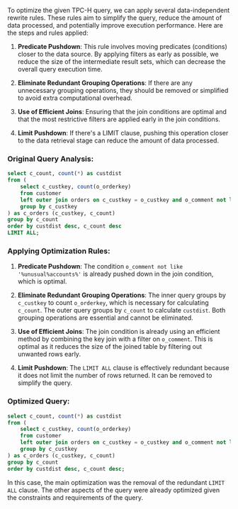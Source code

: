 To optimize the given TPC-H query, we can apply several data-independent rewrite rules. These rules aim to simplify the query, reduce the amount of data processed, and potentially improve execution performance. Here are the steps and rules applied:

1. **Predicate Pushdown**: This rule involves moving predicates (conditions) closer to the data source. By applying filters as early as possible, we reduce the size of the intermediate result sets, which can decrease the overall query execution time.

2. **Eliminate Redundant Grouping Operations**: If there are any unnecessary grouping operations, they should be removed or simplified to avoid extra computational overhead.

3. **Use of Efficient Joins**: Ensuring that the join conditions are optimal and that the most restrictive filters are applied early in the join conditions.

4. **Limit Pushdown**: If there's a LIMIT clause, pushing this operation closer to the data retrieval stage can reduce the amount of data processed.

### Original Query Analysis:
```sql
select c_count, count(*) as custdist
from (
    select c_custkey, count(o_orderkey)
    from customer
    left outer join orders on c_custkey = o_custkey and o_comment not like '%unusual%accounts%'
    group by c_custkey
) as c_orders (c_custkey, c_count)
group by c_count
order by custdist desc, c_count desc
LIMIT ALL;
```

### Applying Optimization Rules:

1. **Predicate Pushdown**: The condition `o_comment not like '%unusual%accounts%'` is already pushed down in the join condition, which is optimal.

2. **Eliminate Redundant Grouping Operations**: The inner query groups by `c_custkey` to count `o_orderkey`, which is necessary for calculating `c_count`. The outer query groups by `c_count` to calculate `custdist`. Both grouping operations are essential and cannot be eliminated.

3. **Use of Efficient Joins**: The join condition is already using an efficient method by combining the key join with a filter on `o_comment`. This is optimal as it reduces the size of the joined table by filtering out unwanted rows early.

4. **Limit Pushdown**: The `LIMIT ALL` clause is effectively redundant because it does not limit the number of rows returned. It can be removed to simplify the query.

### Optimized Query:
```sql
select c_count, count(*) as custdist
from (
    select c_custkey, count(o_orderkey)
    from customer
    left outer join orders on c_custkey = o_custkey and o_comment not like '%unusual%accounts%'
    group by c_custkey
) as c_orders (c_custkey, c_count)
group by c_count
order by custdist desc, c_count desc;
```

In this case, the main optimization was the removal of the redundant `LIMIT ALL` clause. The other aspects of the query were already optimized given the constraints and requirements of the query.